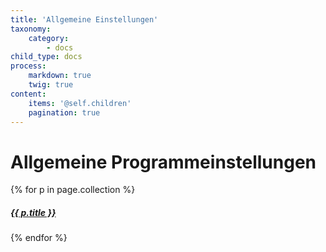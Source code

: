 ```yaml
---
title: 'Allgemeine Einstellungen'
taxonomy:
    category:
        - docs
child_type: docs
process:
    markdown: true
    twig: true
content:
    items: '@self.children'
    pagination: true   
---
```


# Allgemeine Programmeinstellungen
{% for p in page.collection %}
<a href="{{p.url}}"><h5>{{ p.title }}</h5></a>
{% endfor %}

